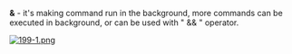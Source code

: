 


  
**&** - it's making command run in the background, more commands can be executed in background, or can be used with " && " operator.  
  
[![199-1.png](199-1.png)](image.png)